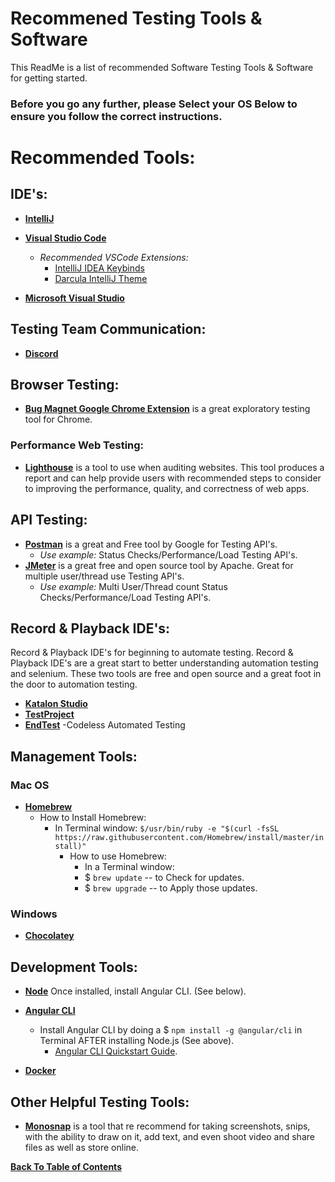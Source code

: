 # Recommened Testing Tools & Software

This ReadMe is a list of recommended Software Testing Tools & Software for getting started.

### Before you go any further, please Select your OS Below to ensure you follow the correct instructions.

# Recommended Tools:
## IDE's:
- **[IntelliJ](https://www.jetbrains.com/idea/download/)** 

- **[Visual Studio Code](https://code.visualstudio.com/download)**
    - *Recommended VSCode Extensions:*
        - [IntelliJ IDEA Keybinds](https://marketplace.visualstudio.com/items?itemName=k--kato.intellij-idea-keybindings)
        - [Darcula IntelliJ Theme](https://marketplace.visualstudio.com/items?itemName=trinm1709.dracula-theme-from-intellij)

- **[Microsoft Visual Studio](https://www.visualstudio.com/downloads/)**

## Testing Team Communication:
- **[Discord](http://discordapp.com/)**

## Browser Testing:
- **[Bug Magnet Google Chrome Extension](https://chrome.google.com/webstore/detail/bug-magnet/efhedldbjahpgjcneebmbolkalbhckfi)** is a great exploratory testing tool for Chrome.

### Performance Web Testing:    
- **[Lighthouse](https://chrome.google.com/webstore/detail/lighthouse/blipmdconlkpinefehnmjammfjpmpbjk)** is a tool to use when auditing websites. This tool produces a report and can help provide users with recommended steps to consider to improving the performance, quality, and correctness of web apps.

## API Testing:
- **[Postman](https://www.getpostman.com/)** is a great and Free tool by Google for Testing API's. 
    - *Use example:* Status Checks/Performance/Load Testing API's.
- **[JMeter](https://jmeter.apache.org/download_jmeter.cgi)** is a great free and open source tool by Apache. Great for multiple user/thread use Testing API's.  
    - *Use example:* Multi User/Thread count Status Checks/Performance/Load Testing API's.

## Record & Playback IDE's:
Record & Playback IDE's for beginning to automate testing. Record & Playback IDE's are a great start to better understanding automation testing and selenium. These two tools are free and open source and a great foot in the door to automation testing.
- **[Katalon Studio](https://www.katalon.com/)**
- **[TestProject](https://testproject.io/)**
- **[EndTest](https://endtest.io/)** -Codeless Automated Testing

## Management Tools:
### Mac OS
- **[Homebrew](https://brew.sh/)** 
    - How to Install Homebrew:
        - In Terminal window: `$/usr/bin/ruby -e "$(curl -fsSL https://raw.githubusercontent.com/Homebrew/install/master/install)"`
            - How to use Homebrew:
                - In a Terminal window:
                - $ `brew update` -- to Check for updates.     
                - $ `brew upgrade` -- to Apply those updates.
### Windows
- **[Chocolatey](https://chocolatey.org/install)** 

## Development Tools: 
- **[Node](https://nodejs.org/en/download/)** Once installed, install Angular CLI. (See below).
- **[Angular CLI](https://cli.angular.io/)**
    - Install Angular CLI by doing a $ `npm install -g @angular/cli` in Terminal AFTER installing Node.js (See above).
        - [Angular CLI Quickstart Guide](https://angular.io/guide/quickstart). 

- **[Docker](https://www.docker.com/get-docker)**

## Other Helpful Testing Tools:
- **[Monosnap](https://monosnap.com/welcome)** is a tool that re recommend for taking screenshots, snips, with the ability to draw on it, add text, and even shoot video and share files as well as store online.

**[Back To Table of Contents](https://github.com/HoldenRiot/getting-started-automation/blob/master/1-Start-Here.md)**

